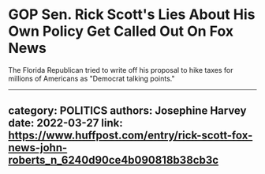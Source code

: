 # GOP Sen. Rick Scott's Lies About His Own Policy Get Called Out On Fox News

The Florida Republican tried to write off his proposal to hike taxes for millions of Americans as "Democrat talking points."

---
category: POLITICS
authors: Josephine Harvey
date: 2022-03-27
link: https://www.huffpost.com/entry/rick-scott-fox-news-john-roberts_n_6240d90ce4b090818b38cb3c
---
